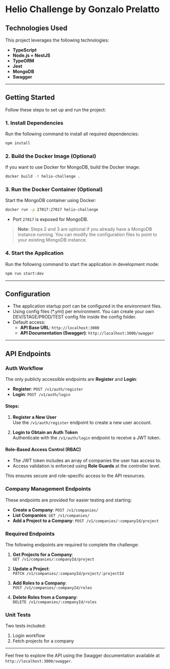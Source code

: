 # Helio Challenge by Gonzalo Prelatto
## Technologies Used

This project leverages the following technologies:

- **TypeScript**
- **Node.js + NestJS**
- **TypeORM**
- **Jest**
- **MongoDB**
- **Swagger**

---

## Getting Started

Follow these steps to set up and run the project:

### 1. Install Dependencies

Run the following command to install all required dependencies:

```bash
npm install
```

### 2. Build the Docker Image (Optional)

If you want to use Docker for MongoDB, build the Docker image:

```bash
docker build -t helio-challenge .
```

### 3. Run the Docker Container (Optional)

Start the MongoDB container using Docker:

```bash
docker run -p 27017:27017 helio-challenge
```

- Port `27017` is exposed for MongoDB.

> **Note**: Steps 2 and 3 are optional if you already have a MongoDB instance running. You can modify the configuration files to point to your existing MongoDB instance.

### 4. Start the Application

Run the following command to start the application in development mode:

```bash
npm run start:dev
```

---

## Configuration

- The application startup port can be configured in the environment files.
- Using config files (*.yml) per environment. You can create your own DEV/STAGE/PROD/TEST config file inside the config folder.
- Default access:
  - **API Base URL**: `http://localhost:3000`
  - **API Documentation (Swagger)**: `http://localhost:3000/swagger`

---

## API Endpoints

### Auth Workflow

The only publicly accessible endpoints are **Register** and **Login**:

- **Register**: `POST /v1/auth/register`
- **Login**: `POST /v1/auth/login`

#### Steps:

1. **Register a New User**  
   Use the `/v1/auth/register` endpoint to create a new user account.

2. **Login to Obtain an Auth Token**  
   Authenticate with the `/v1/auth/login` endpoint to receive a JWT token.

#### Role-Based Access Control (RBAC)

- The JWT token includes an array of companies the user has access to.
- Access validation is enforced using **Role Guards** at the controller level.

This ensures secure and role-specific access to the API resources.

### Company Management Endpoints

These endpoints are provided for easier testing and starting:

- **Create a Company**: `POST /v1/companies/`
- **List Companies**: `GET /v1/companies/`
- **Add a Project to a Company**: `POST /v1/companies/:companyId/project`

### Required Endpoints

The following endpoints are required to complete the challenge:

1. **Get Projects for a Company**:  
   `GET /v1/companies/:companyId/project`

2. **Update a Project**:  
   `PATCH /v1/companies/:companyId/project/:projectId`

3. **Add Roles to a Company**:  
   `POST /v1/companies/:companyId/roles`

4. **Delete Roles from a Company**:  
   `DELETE /v1/companies/:companyId/roles`

### Unit Tests

Two tests included:
1. Login workflow
2. Fetch projects for a company

---

Feel free to explore the API using the Swagger documentation available at `http://localhost:3000/swagger`.